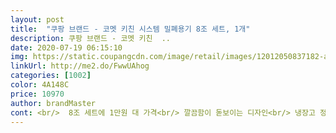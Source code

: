 ```yaml
---
layout: post 
title:  "쿠팡 브랜드 - 코멧 키친 시스템 밀폐용기 8조 세트, 1개" 
description: 쿠팡 브랜드 - 코멧 키친  ..
date: 2020-07-19 06:15:10 
img: https://static.coupangcdn.com/image/retail/images/12012050837182-a45fd8d5-94ae-441e-a170-d79210a729d8.jpg 
linkUrl: http://me2.do/FwwUAhog 
categories: [1002] 
color: 4A148C 
price: 10970 
author: brandMaster 
cont: <br/>  8조 세트에 1만원 대 가격<br/> 깔끔함이 돋보이는 디자인<br/> 냉장고 정리를 돕는 밀폐용기<br/> 비스페놀<br/> -A가 검출되지 않은 BPA FREE 제품<br/> 쉽게 손상되지 않는 튼튼한 재질<br/> 식기세척기, 전자레인지 사용 가능<br/>2주사용한 후기<br/>한달사용후기<br/><br/>10,980원 / 1개<br/>☞ 식초물이나 쌀뜨물 담그면 냄새가 좀 줄어든다는 데, 해보지는 않았음<br/>✔구매가격<br/>✔단점<br/>✔동기<br/>✔장점<br/> 
---
```

 